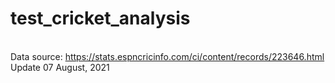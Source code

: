 # test_cricket_analysis

<br> Data source: https://stats.espncricinfo.com/ci/content/records/223646.html
<br> Update 07 August, 2021
